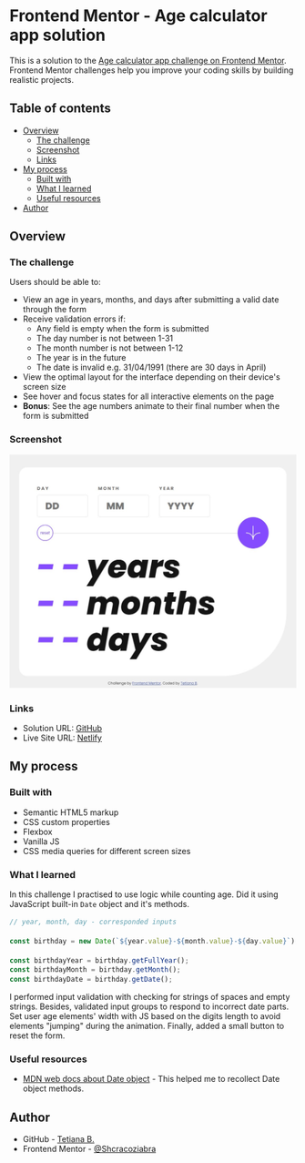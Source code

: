 # Frontend Mentor - Age calculator app solution

This is a solution to the [Age calculator app challenge on Frontend Mentor](https://www.frontendmentor.io/challenges/age-calculator-app-dF9DFFpj-Q). Frontend Mentor challenges help you improve your coding skills by building realistic projects. 

## Table of contents

- [Overview](#overview)
  - [The challenge](#the-challenge)
  - [Screenshot](#screenshot)
  - [Links](#links)
- [My process](#my-process)
  - [Built with](#built-with)
  - [What I learned](#what-i-learned)
  - [Useful resources](#useful-resources)
- [Author](#author)

## Overview

### The challenge

Users should be able to:

- View an age in years, months, and days after submitting a valid date through the form
- Receive validation errors if:
  - Any field is empty when the form is submitted
  - The day number is not between 1-31
  - The month number is not between 1-12
  - The year is in the future
  - The date is invalid e.g. 31/04/1991 (there are 30 days in April)
- View the optimal layout for the interface depending on their device's screen size
- See hover and focus states for all interactive elements on the page
- **Bonus**: See the age numbers animate to their final number when the form is submitted

### Screenshot

![](./screenshot.jpg)

### Links

- Solution URL: [GitHub](https://github.com/Shcracoziabra/age-calculator-app)
- Live Site URL: [Netlify](https://shcraco-age-calculator.netlify.app/)

## My process

### Built with

- Semantic HTML5 markup
- CSS custom properties
- Flexbox
- Vanilla JS
- CSS media queries for different screen sizes

### What I learned

In this challenge I practised to use logic while counting age.
Did it using JavaScript built-in `Date` object and it's methods.

```js
// year, month, day - corresponded inputs

const birthday = new Date(`${year.value}-${month.value}-${day.value}`);

const birthdayYear = birthday.getFullYear();
const birthdayMonth = birthday.getMonth();
const birthdayDate = birthday.getDate();
```
I performed input validation with checking for strings of spaces and empty strings.
Besides, validated input groups to respond to incorrect date parts.
Set user age elements' width with JS based on the digits length to avoid elements "jumping" during the animation.
Finally, added a small button to reset the form.

### Useful resources

- [MDN web docs about Date object](https://developer.mozilla.org/en-US/docs/Web/JavaScript/Reference/Global_Objects/Date) - This helped me to recollect Date object methods.

## Author

- GitHub - [Tetiana B.](https://github.com/Shcracoziabra)
- Frontend Mentor - [@Shcracoziabra](https://www.frontendmentor.io/profile/Shcracoziabra)
